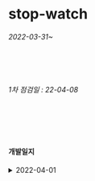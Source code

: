# stop-watch

###### 2022-03-31~

<br>
<br>

###### 1차 점검일 : 22-04-08

<br><br><br>

#### 개발일지

<details>
<summary> 2022-04-01 </summary>
<ul>
    <li>일시정지, 종료 시 시작이 되지않는 현상 수정</li>
    <li>기능별 함수 분리</li>
    <li>인라인 click event 분리</li>
</ul>
</details>
